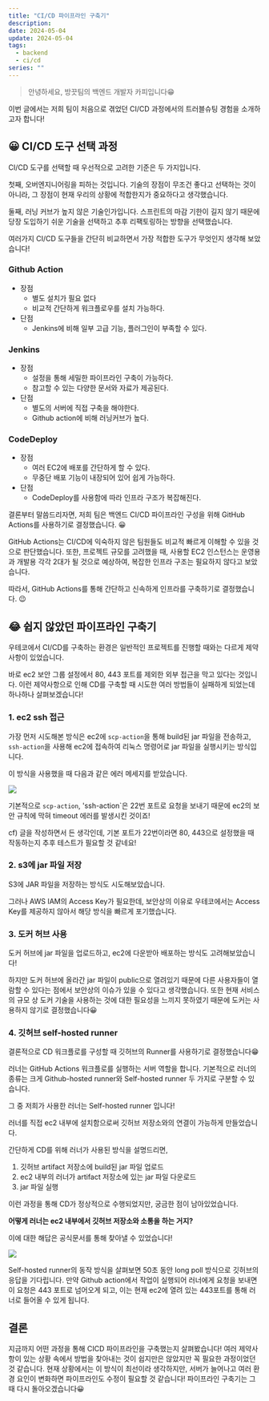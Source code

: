 ```yaml
---
title: "CI/CD 파이프라인 구축기"
description:
date: 2024-05-04
update: 2024-05-04
tags:
  - backend
  - ci/cd
series: ""
---
```


> 안녕하세요, 방끗팀의 백엔드 개발자 카피입니다😁

이번 글에서는 저희 팀이 처음으로 겪었던 CI/CD 과정에서의 트러블슈팅 경험을 소개하고자 합니다!

## 😀 CI/CD 도구 선택 과정

CI/CD 도구를 선택할 때 우선적으로 고려한 기준은 두 가지입니다.

첫째, 오버엔지니어링을 피하는 것입니다.
기술의 장점이 무조건 좋다고 선택하는 것이 아니라, 그 장점이 현재 우리의 상황에 적합한지가 중요하다고 생각했습니다.

둘째, 러닝 커브가 높지 않은 기술인가입니다.
스프린트의 마감 기한이 길지 않기 때문에 당장 도입하기 쉬운 기술을 선택하고 추후 리팩토링하는 방향을 선택했습니다.
<Br>

여러가지 CI/CD 도구들을 간단히 비교하면서 가장 적합한 도구가 무엇인지 생각해 보았습니다!

### Github Action

- 장점
  - 별도 설치가 필요 없다
  - 비교적 간단하게 워크플로우를 설치 가능하다.
- 단점
  - Jenkins에 비해 일부 고급 기능, 플러그인이 부족할 수 있다.

### Jenkins

- 장점
  - 설정을 통해 세밀한 파이프라인 구축이 가능하다.
  - 참고할 수 있는 다양한 문서와 자료가 제공된다.
- 단점
  - 별도의 서버에 직접 구축을 해야한다.
  - Github action에 비해 러닝커브가 높다.

### CodeDeploy

- 장점
  - 여러 EC2에 배포를 간단하게 할 수 있다.
  - 무중단 배포 기능이 내장되어 있어 쉽게 가능하다.
- 단점
  - CodeDeploy를 사용함에 따라 인프라 구조가 복잡해진다.

결론부터 말씀드리자면, 저희 팀은 백엔드 CI/CD 파이프라인 구성을 위해 GitHub Actions를 사용하기로 결정했습니다. 😀

GitHub Actions는 CI/CD에 익숙하지 않은 팀원들도 비교적 빠르게 이해할 수 있을 것으로 판단했습니다. 또한, 프로젝트 규모를 고려했을 때, 사용할 EC2 인스턴스는 운영용과 개발용 각각 2대가 될 것으로 예상하여, 복잡한 인프라 구조는 필요하지 않다고 보았습니다.

따라서, GitHub Actions를 통해 간단하고 신속하게 인프라를 구축하기로 결정했습니다. 😉

## 😂 쉽지 않았던 파이프라인 구축기

우테코에서 CI/CD를 구축하는 환경은 일반적인 프로젝트를 진행할 때와는 다르게 제약사항이 있었습니다.

바로 ec2 보안 그룹 설정에서 80, 443 포트를 제외한 외부 접근을 막고 있다는 것입니다. 이런 제약사항으로 인해 CD를 구축할 때 시도한 여러 방법들이 실패하게 되었는데 하나하나 살펴보겠습니다!

### 1. ec2 ssh 접근

가장 먼저 시도해본 방식은 ec2에 `scp-action`을 통해 build된 jar 파일을 전송하고, `ssh-action`을 사용해 ec2에 접속하여 리눅스 명령어로 jar 파일을 실행시키는 방식입니다.

이 방식을 사용했을 때 다음과 같은 에러 메세지를 받았습니다.

<img src="https://velog.velcdn.com/images/banggood/post/7eb49fd5-6190-48fd-8543-7e310deca296/image.png"/>

기본적으로 `scp-action`, 'ssh-action`은 22번 포트로 요청을 보내기 때문에 ec2의 보안 규칙에 막혀 timeout 에러를 발생시킨 것이죠!

cf) 글을 작성하면서 든 생각인데, 기본 포트가 22번이라면 80, 443으로 설정했을 때 작동하는지 추후 테스트가 필요할 것 같네요!

### 2. s3에 jar 파일 저장

S3에 JAR 파일을 저장하는 방식도 시도해보았습니다.

그러나 AWS IAM의 Access Key가 필요한데, 보안상의 이유로 우테코에서는 Access Key를 제공하지 않아서 해당 방식을 빠르게 포기했습니다.

### 3. 도커 허브 사용

도커 허브에 jar 파일을 업로드하고, ec2에 다운받아 배포하는 방식도 고려해보았습니다!

하지만 도커 허브에 올라간 jar 파일이 public으로 열려있기 때문에 다른 사용자들이 열람할 수 있다는 점에서 보안상의 이슈가 있을 수 있다고 생각했습니다.
또한 현재 서비스의 규모 상 도커 기술을 사용하는 것에 대한 필요성을 느끼지 못하였기 때문에 도커는 사용하지 않기로 결정했습니다😀

### 4. 깃허브 self-hosted runner

결론적으로 CD 워크플로를 구성할 때 깃허브의 Runner를 사용하기로 결정했습니다😁

러너는 GitHub Actions 워크플로를 실행하는 서버 역할을 합니다.
기본적으로 러너의 종류는 크게 Github-hosted runner와 Self-hosted runner 두 가지로 구분할 수 있습니다.

그 중 저희가 사용한 러너는 Self-hosted runner 입니다!

러너를 직접 ec2 내부에 설치함으로써 깃허브 저장소와의 연결이 가능하게 만들었습니다.

간단하게 CD를 위해 러너가 사용된 방식을 설명드리면,

1. 깃허브 artifact 저장소에 build된 jar 파일 업로드
2. ec2 내부의 러너가 artifact 저장소에 있는 jar 파일 다운로드
3. jar 파일 실행

이런 과정을 통해 CD가 정상적으로 수행되었지만, 궁금한 점이 남아있었습니다.

**어떻게 러너는 ec2 내부에서 깃허브 저장소와 소통을 하는 거지?**

이에 대한 해답은 공식문서를 통해 찾아낼 수 있었습니다!

<img src="https://velog.velcdn.com/images/banggood/post/a55508a0-e884-42bf-b01a-8e35f1596cd2/image.png"/>

Self-hosted runner의 동작 방식을 살펴보면 50초 동안 long poll 방식으로 깃허브의 응답을 기다립니다.
만약 Github action에서 작업이 실행되어 러너에게 요청을 보내면 이 요청은 443 포트로 넘어오게 되고, 이는 현재 ec2에 열려 있는 443포트를 통해 러너로 들어올 수 있게 됩니다.

## 결론

지금까지 어떤 과정을 통해 CICD 파이프라인을 구축했는지 살펴봤습니다!
여러 제약사항이 있는 상황 속에서 방법을 찾아내는 것이 쉽지만은 않았지만 꼭 필요한 과정이었던 것 같습니다.
현재 상황에서는 이 방식이 최선이라 생각하지만, 서버가 늘어나고 여러 환경 요인이 변화하면 파이프라인도 수정이 필요할 것 같습니다!
파이프라인 구축기는 그 때 다시 돌아오겠습니다😀
